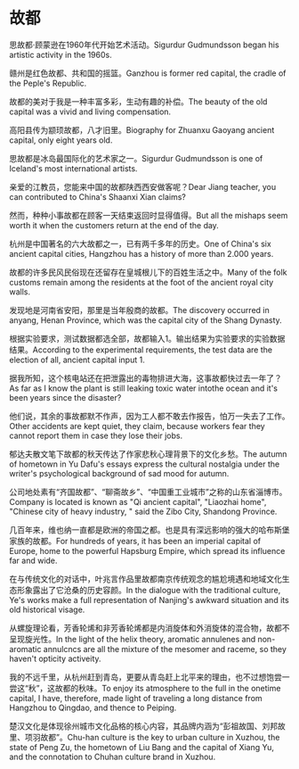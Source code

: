 # 故都

<p><span class="chinese">思故都·顾蒙逊在1960年代开始艺术活动。</span><span class="english">Sigurdur Gudmundsson began his artistic activity in the 1960s.</span></p>

<p><span class="chinese">赣州是红色故都、共和国的摇篮。</span><span class="english">Ganzhou is former red capital, the cradle of the Peple's Republic.</span></p>

<p><span class="chinese">故都的美对于我是一种丰富多彩，生动有趣的补偿。</span><span class="english">The beauty of the old capital was a vivid and living compensation.</span></p>

<p><span class="chinese">高阳县传为颛顼故都，八才旧里。</span><span class="english">Biography for Zhuanxu Gaoyang ancient capital, only eight years old.</span></p>

<p><span class="chinese">思故都是冰岛最国际化的艺术家之一。</span><span class="english">Sigurdur Gudmundsson is one of Iceland's most international artists.</span></p>

<p><span class="chinese">亲爱的江教员，您能来中国的故都陕西西安做客呢？</span><span class="english">Dear Jiang teacher, you can contributed to China's Shaanxi Xian claims?</span></p>

<p><span class="chinese">然而，种种小事故都在顾客一天结束返回时显得值得。</span><span class="english">But all the mishaps seem worth it when the customers return at the end of the day.</span></p>

<p><span class="chinese">杭州是中国著名的六大故都之一，已有两千多年的历史。</span><span class="english">One of China's six ancient capital cities, Hangzhou has a history of more than 2.000 years.</span></p>

<p><span class="chinese">故都的许多民风民俗现在还留存在皇城根儿下的百姓生活之中。</span><span class="english">Many of the folk customs remain among the residents at the foot of the ancient royal city walls.</span></p>

<p><span class="chinese">发现地是河南省安阳，那里是当年殷商的故都。</span><span class="english">The discovery occurred in anyang, Henan Province, which was the capital city of the Shang Dynasty.</span></p>

<p><span class="chinese">根据实验要求，测试数据都选全部，故都输入1。输出结果为实验要求的实验数据结果。</span><span class="english">According to the experimental requirements, the test data are the election of all, ancient capital input 1.</span></p>

<p><span class="chinese">据我所知，这个核电站还在把泄露出的毒物排进大海，这事故都快过去一年了？</span><span class="english">As far as I know the plant is still leaking toxic water intothe ocean and it's been years since the disaster?</span></p>

<p><span class="chinese">他们说，其余的事故都默不作声，因为工人都不敢去作报告，怕万一失去了工作。</span><span class="english">Other accidents are kept quiet, they claim, because workers fear they cannot report them in case they lose their jobs.</span></p>

<p><span class="chinese">郁达夫散文笔下故都的秋天传达了作家悲秋心理背景下的文化乡愁。</span><span class="english">The autumn of hometown in Yu Dafu's essays express the cultural nostalgia under the writer's psychological background of sad mood for autumn.</span></p>

<p><span class="chinese">公司地处素有“齐国故都”、“聊斋故乡”、“中国重工业城市”之称的山东省淄博市。</span><span class="english">Company is located is known as "Qi ancient capital", "Liaozhai home", "Chinese city of heavy industry, " said the Zibo City, Shandong Province.</span></p>

<p><span class="chinese">几百年来，维也纳一直都是欧洲的帝国之都。也是具有深远影响的强大的哈布斯堡家族的故都。</span><span class="english">For hundreds of years, it has been an imperial capital of Europe, home to the powerful Hapsburg Empire, which spread its influence far and wide.</span></p>

<p><span class="chinese">在与传统文化的对话中，叶兆言作品里故都南京传统观念的尴尬境遇和地域文化生态形象露出了它沧桑的历史容颜。</span><span class="english">In the dialogue with the traditional culture, Ye's works make a full representation of Nanjing's awkward situation and its old historical visage.</span></p>

<p><span class="chinese">从螺旋理论看，芳香轮烯和非芳香轮烯都是内消旋体和外消旋体的混合物，故都不呈现旋光性。</span><span class="english">In the light of the helix theory, aromatic annulenes and non-aromatic annulcncs are all the mixture of the mesomer and raceme, so they haven't opticity activeity.</span></p>

<p><span class="chinese">我的不远千里，从杭州赶到青岛，更要从青岛赶上北平来的理由，也不过想饱尝一尝这“秋”，这故都的秋味。</span><span class="english">To enjoy its atmosphere to the full in the onetime capital, I have, therefore, made light of traveling a long distance from Hangzhou to Qingdao, and thence to Peiping.</span></p>

<p><span class="chinese">楚汉文化是体现徐州城市文化品格的核心内容，其品牌内涵为“彭祖故国、刘邦故里、项羽故都”。</span><span class="english">Chu-han culture is the key to urban culture in Xuzhou, the state of Peng Zu, the hometown of Liu Bang and the capital of Xiang Yu, and the connotation to Chuhan culture brand in Xuzhou.</span></p>

